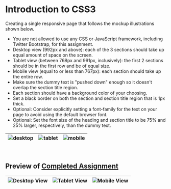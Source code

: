 # Introduction to CSS3
Creating a single responsive page that follows the mockup illustrations shown below.  
- You are not allowed to use any CSS or JavaScript framework, including Twitter Bootstrap, for this assignment.
- Desktop view (992px and above): each of the 3 sections should take up equal amount of space on the screen.
- Tablet view (between 768px and 991px, inclusively): the first 2 sections should be in the first row and be of equal size.
- Mobile view (equal to or less than 767px): each section should take up the entire row.
- Make sure the dummy text is "pushed down" enough so it doesn't overlap the section title region.
- Each section should have a background color of your choosing.
- Set a black border on both the section and section title region that is 1px thick.
- Optional: Consider explicitly setting a font-family for the text on your page to avoid using the default browser font.
- Optional: Set the font size of the heading and section title to be 75% and 25% larger, respectively, than the dummy text.
  
![desktop](https://github.com/user-attachments/assets/721dd1af-209e-4070-81fe-7a9812f350e6) |![tablet](https://github.com/user-attachments/assets/56ae2710-318c-40ca-8378-d630101080b9) |![mobile](https://github.com/user-attachments/assets/49e86a18-2996-4432-84e5-c199e807c288)
--- | --- | --- |  
<br/>
    
## Preview of [Completed Assignment](https://sy-pk.github.io/study-html-css-javascript/Module%202/)  

![Desktop View](https://github.com/user-attachments/assets/eef4f207-be10-4068-8749-ab688f1bcde4) |![Tablet View](https://github.com/user-attachments/assets/778a15ee-3711-44c9-8e96-fb5233802aac) |![Mobile View](https://github.com/user-attachments/assets/5f382ff6-d952-47f9-96c3-45c00796af65)
--- | --- | --- |  
